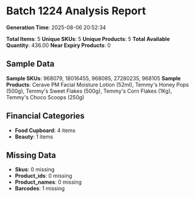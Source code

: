 # Batch 1224 Analysis Report

**Generation Time**: 2025-08-06 20:52:34

**Total Items**: 5
**Unique SKUs**: 5
**Unique Products**: 5
**Total Available Quantity**: 436.00
**Near Expiry Products**: 0

## Sample Data
**Sample SKUs**: 968079, 18016455, 968085, 27280235, 968105
**Sample Products**: Cerave PM Facial Moisture Lotion (52ml), Temmy's Honey Pops (500g), Temmy's Sweet Flakes (500g), Temmy's Corn Flakes (1Kg), Temmy's Choco Scoops (250g)

## Financial Categories
- **Food Cupboard**: 4 items
- **Beauty**: 1 items

## Missing Data
- **Skus**: 0 missing
- **Product_ids**: 0 missing
- **Product_names**: 0 missing
- **Barcodes**: 1 missing
